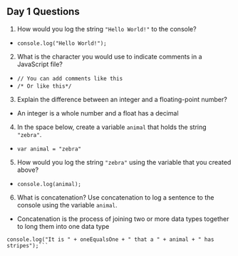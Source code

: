 ## Day 1 Questions

1. How would you log the string `"Hello World!"` to the console?
- `console.log("Hello World!");`
2. What is the character you would use to indicate comments in a JavaScript file?
- `// You can add comments like this`
- `/* Or like this*/`
3. Explain the difference between an integer and a floating-point number?
- An integer is a whole number and a float has a decimal
4. In the space below, create a variable `animal` that holds the string `"zebra"`.
- `var animal = "zebra"`
5. How would you log the string `"zebra"` using the variable that you created above?
- `console.log(animal);`
6. What is concatenation? Use concatenation to log a sentence to the console using the variable `animal`.
- Concatenation is the process of joining two or more data types together to long them into one data type
```var oneEqualsOne = (1 == 1);
console.log("It is " + oneEqualsOne + " that a " + animal + " has stripes");```

